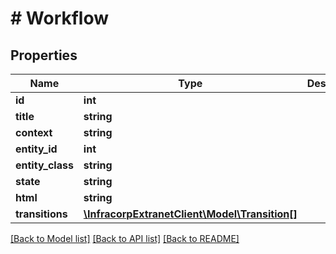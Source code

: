 # # Workflow

## Properties

Name | Type | Description | Notes
------------ | ------------- | ------------- | -------------
**id** | **int** |  | [optional]
**title** | **string** |  | [optional]
**context** | **string** |  | [optional]
**entity_id** | **int** |  | [optional]
**entity_class** | **string** |  | [optional]
**state** | **string** |  | [optional]
**html** | **string** |  | [optional]
**transitions** | [**\InfracorpExtranetClient\Model\Transition[]**](Transition.md) |  | [optional]

[[Back to Model list]](../../README.md#models) [[Back to API list]](../../README.md#endpoints) [[Back to README]](../../README.md)
